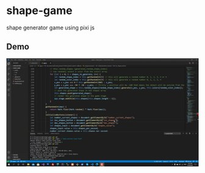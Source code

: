 # shape-game
shape generator game using pixi js

## Demo
<img src="shape%20generator.gif?raw=true" width="800px">

